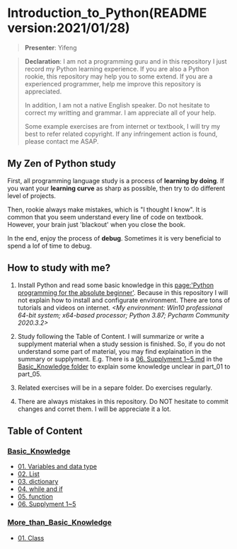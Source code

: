 # Introduction_to_Python(README version:2021/01/28)

>**Presenter**: Yifeng

>**Declaration**: I am not a programming guru and in this repository I just record my Python learning experience. If you are also a Python rookie, this repository may help you to some extend. If you are a experienced programmer, help me improve this repository is appreciated.
>
>In addition, I am not a native English speaker. Do not hesitate to correct my writting and grammar. I am appreciate all of your help.
>
>Some example exercises are from internet or textbook, I will try my best to refer related copyright. If any infringement action is found, please contact me ASAP.


## My Zen of Python study

First, all programming language study is a process of **learning by doing**. If you want your **learning curve** as sharp as possible, then try to do different level of projects. 

Then, rookie always make mistakes, which is "I thought I know". It is common that you seem understand every line of code on textbook. However, your brain just 'blackout' when you close the book.

In the end, enjoy the process of **debug**. Sometimes it is very beneficial to spend a lof of time to debug.


## How to study with me?

1. Install Python and read some basic knowledge in this [page:'Python programming for the absolute beginner'](<https://pythonguides.com/python-programming-for-the-absolute-beginner/>). Because in this repository I will not explain how to install and configurate environment. There are tons of tutorials and videos on internet. *<My environment: Win10 professional 64-bit system; x64-based processor; Python 3.87; Pycharm Community 2020.3.2>*

2. Study following the Table of Content. I will summarize or write a supplyment material when a study session is finished. So, if you do not understand some part of material, you may find explaination in the summary or supplyment. E.g. There is a [06. Supplyment 1~5.md](<https://github.com/yifeng93/Introduction_to_Python/blob/main/Basic_Knowledge/06.%20Supplyment%201~5.md>) in the [Basic_Knowledge folder](<https://github.com/yifeng93/Introduction_to_Python/tree/main/Basic_Knowledge>) to explain some knowledge unclear in part_01 to part_05.

3. Related exercises will be in a separe folder. Do exercises regularly.

4. There are always mistakes in this repository. Do NOT hesitate to commit changes and corret them. I will be appreciate it a lot.


## Table of Content

### [Basic_Knowledge](<https://github.com/yifeng93/Introduction_to_Python/tree/main/Basic_Knowledge>)

- [01. Variables and data type](<https://github.com/yifeng93/Introduction_to_Python/blob/main/Basic_Knowledge/01.%20Variables%20and%20data%20type.md>)
- [02. List](<https://github.com/yifeng93/Introduction_to_Python/blob/main/Basic_Knowledge/02.%20List.md>)
- [03. dictionary](<https://github.com/yifeng93/Introduction_to_Python/blob/main/Basic_Knowledge/03.%20dictionary.md>)
- [04. while and if](<https://github.com/yifeng93/Introduction_to_Python/blob/main/Basic_Knowledge/04.%20while%20and%20if.md>)
- [05. function](<https://github.com/yifeng93/Introduction_to_Python/blob/main/Basic_Knowledge/05.%20function.md>)
- [06. Supplyment 1~5](<https://github.com/yifeng93/Introduction_to_Python/blob/main/Basic_Knowledge/06.%20Supplyment%201~5.md>)


### [More_than_Basic_Knowledge](<https://github.com/yifeng93/Introduction_to_Python/tree/main/More_than_Basic_Knowledge>)

- [01. Class](<https://github.com/yifeng93/Introduction_to_Python/blob/main/More_than_Basic_Knowledge/01.%20Class.md>)
